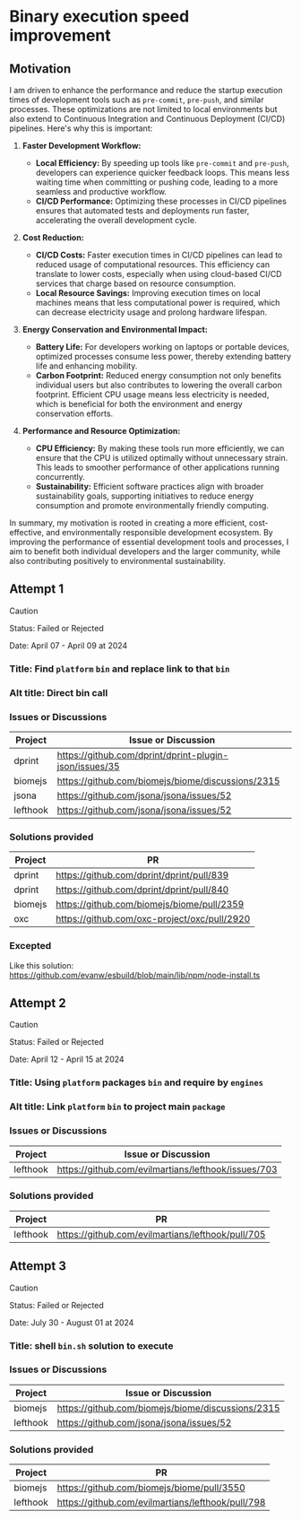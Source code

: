 # Binary execution speed improvement

## Motivation

I am driven to enhance the performance and reduce the startup execution times of development tools such as `pre-commit`, `pre-push`, and similar processes. These optimizations are not limited to local environments but also extend to Continuous Integration and Continuous Deployment (CI/CD) pipelines. Here's why this is important:

1. **Faster Development Workflow:**

    - **Local Efficiency:** By speeding up tools like `pre-commit` and `pre-push`, developers can experience quicker feedback loops. This means less waiting time when committing or pushing code, leading to a more seamless and productive workflow.
    - **CI/CD Performance:** Optimizing these processes in CI/CD pipelines ensures that automated tests and deployments run faster, accelerating the overall development cycle.

2. **Cost Reduction:**

    - **CI/CD Costs:** Faster execution times in CI/CD pipelines can lead to reduced usage of computational resources. This efficiency can translate to lower costs, especially when using cloud-based CI/CD services that charge based on resource consumption.
    - **Local Resource Savings:** Improving execution times on local machines means that less computational power is required, which can decrease electricity usage and prolong hardware lifespan.

3. **Energy Conservation and Environmental Impact:**

    - **Battery Life:** For developers working on laptops or portable devices, optimized processes consume less power, thereby extending battery life and enhancing mobility.
    - **Carbon Footprint:** Reduced energy consumption not only benefits individual users but also contributes to lowering the overall carbon footprint. Efficient CPU usage means less electricity is needed, which is beneficial for both the environment and energy conservation efforts.

4. **Performance and Resource Optimization:**

    - **CPU Efficiency:** By making these tools run more efficiently, we can ensure that the CPU is utilized optimally without unnecessary strain. This leads to smoother performance of other applications running concurrently.
    - **Sustainability:** Efficient software practices align with broader sustainability goals, supporting initiatives to reduce energy consumption and promote environmentally friendly computing.

In summary, my motivation is rooted in creating a more efficient, cost-effective, and environmentally responsible development ecosystem. By improving the performance of essential development tools and processes, I aim to benefit both individual developers and the larger community, while also contributing positively to environmental sustainability.

## Attempt 1

> [!CAUTION]
> Status: Failed or Rejected

Date: April 07 - April 09 at 2024

### Title: Find `platform` `bin` and replace link to that `bin`

### Alt title: Direct bin call

### Issues or Discussions

| Project  | Issue or Discussion                                    |
| -------- | ------------------------------------------------------ |
| dprint   | https://github.com/dprint/dprint-plugin-json/issues/35 |
| biomejs  | https://github.com/biomejs/biome/discussions/2315      |
| jsona    | https://github.com/jsona/jsona/issues/52               |
| lefthook | https://github.com/jsona/jsona/issues/52               |

### Solutions provided

| Project | PR                                           |
| ------- | -------------------------------------------- |
| dprint  | https://github.com/dprint/dprint/pull/839    |
| dprint  | https://github.com/dprint/dprint/pull/840    |
| biomejs | https://github.com/biomejs/biome/pull/2359   |
| oxc     | https://github.com/oxc-project/oxc/pull/2920 |

### Excepted

Like this solution: https://github.com/evanw/esbuild/blob/main/lib/npm/node-install.ts

## Attempt 2

> [!CAUTION]
> Status: Failed or Rejected

Date: April 12 - April 15 at 2024

### Title: Using `platform` packages `bin` and require by `engines`

### Alt title: Link `platform` `bin` to project main `package`

### Issues or Discussions

| Project  | Issue or Discussion                                 |
| -------- | --------------------------------------------------- |
| lefthook | https://github.com/evilmartians/lefthook/issues/703 |

### Solutions provided

| Project  | PR                                                |
| -------- | ------------------------------------------------- |
| lefthook | https://github.com/evilmartians/lefthook/pull/705 |

## Attempt 3

> [!CAUTION]
> Status: Failed or Rejected

Date: July 30 - August 01 at 2024

### Title: shell `bin.sh` solution to execute

### Issues or Discussions

| Project  | Issue or Discussion                               |
| -------- | ------------------------------------------------- |
| biomejs  | https://github.com/biomejs/biome/discussions/2315 |
| lefthook | https://github.com/jsona/jsona/issues/52          |

### Solutions provided

| Project  | PR                                                |
| -------- | ------------------------------------------------- |
| biomejs  | https://github.com/biomejs/biome/pull/3550        |
| lefthook | https://github.com/evilmartians/lefthook/pull/798 |
